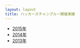 ```yaml
---
layout: layout
title: ハッカーズチャンプルー開催実績
---
```


- [2015年](/2015/)
- [2014年](/2014/)
- [2013年](/2013/)
